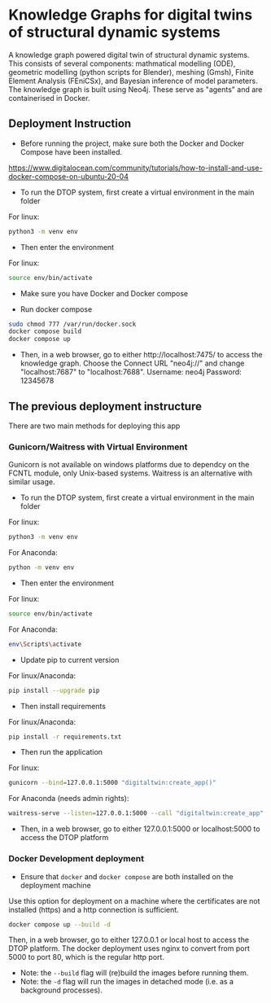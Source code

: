 # Knowledge Graphs for digital twins of structural dynamic systems
A knowledge graph powered digital twin of structural dynamic systems. This consists of several components: mathmatical modelling (ODE), geometric modelling (python scripts for Blender), meshing (Gmsh), Finite Element Analysis (FEniCSx), and Bayesian inference of model parameters. The knowledge graph is built using Neo4j. These serve as "agents" and are containerised in Docker.

## Deployment Instruction
- Before running the project, make sure both the Docker and Docker Compose have been installed.

https://www.digitalocean.com/community/tutorials/how-to-install-and-use-docker-compose-on-ubuntu-20-04

- To run the DTOP system, first create a virtual environment in the main folder

For linux:
```bash
python3 -m venv env
```
- Then enter the environment

For linux:
```bash
source env/bin/activate
```
- Make sure you have Docker and Docker compose

- Run docker compose
```bash
sudo chmod 777 /var/run/docker.sock
docker compose build
docker compose up
```
- Then, in a web browser, go to either http://localhost:7475/ to access the knowledge graph. Choose the Connect URL "neo4j://" and change "localhost:7687" to "localhost:7688".
Username: neo4j
Password: 12345678



## The previous deployment instructure
There are two main methods for deploying this app





### Gunicorn/Waitress with Virtual Environment
Gunicorn is not available on windows platforms due to dependcy on the FCNTL module, only Unix-based systems. Waitress is an alternative with similar usage.

- To run the DTOP system, first create a virtual environment in the main folder

For linux:
```bash
python3 -m venv env
```
For Anaconda:
```bash
python -m venv env
```

- Then enter the environment

For linux:
```bash
source env/bin/activate
```
For Anaconda:
```bash
env\Scripts\activate
```

- Update pip to current version

For linux/Anaconda:
```bash
pip install --upgrade pip
```

- Then install requirements

For linux/Anaconda:
```bash
pip install -r requirements.txt
```

- Then run the application

For linux:
```bash
gunicorn --bind=127.0.0.1:5000 "digitaltwin:create_app()"
```
For Anaconda (needs admin rights):
```bash
waitress-serve --listen=127.0.0.1:5000 --call "digitaltwin:create_app"
```

- Then, in a web browser, go to either 127.0.0.1:5000 or localhost:5000 to access the DTOP platform

### Docker Development deployment
- Ensure that `docker` and `docker compose` are both installed on the deployment machine

Use this option for deployment on a machine where the certificates are not installed (https) and a http connection is sufficient.
```bash
docker compose up --build -d
```

Then, in a web browser, go to either 127.0.0.1 or local host to access the DTOP platform.
The docker deployment uses nginx to convert from port 5000 to port 80, which is the regular http port.

- Note: the `--build` flag will (re)build the images before running them.
- Note: the `-d` flag will run the images in detached mode (i.e. as a background processes).